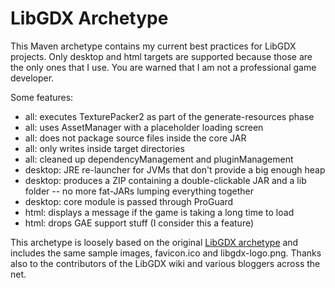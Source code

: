 # LibGDX Archetype

This Maven archetype contains my current best practices for LibGDX projects.  Only desktop and html targets are supported because those are the only ones that I use. You are warned that I am not a professional game developer.

Some features:

* all: executes TexturePacker2 as part of the generate-resources phase
* all: uses AssetManager with a placeholder loading screen
* all: does not package source files inside the core JAR
* all: only writes inside target directories
* all: cleaned up dependencyManagement and pluginManagement
* desktop: JRE re-launcher for JVMs that don't provide a big enough heap
* desktop: produces a ZIP containing a double-clickable JAR and a lib folder -- no more fat-JARs lumping everything together
* desktop: core module is passed through ProGuard
* html: displays a message if the game is taking a long time to load
* html: drops GAE support stuff (I consider this a feature)

This archetype is loosely based on the original [LibGDX archetype](https://github.com/libgdx/libgdx-maven-archetype) and includes the same sample images, favicon.ico and libgdx-logo.png.  Thanks also to the contributors of the LibGDX wiki and various bloggers across the net.


